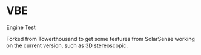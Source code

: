 VBE
===

Engine Test


Forked from Towerthousand to get some features from SolarSense working on the current version, such as 3D stereoscopic.
